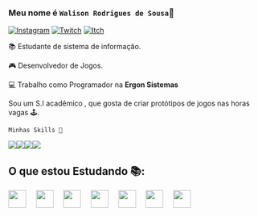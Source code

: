 ### Meu nome é `Walison Rodrigues de Sousa`👦

[![Instagram](https://img.shields.io/badge/Instagram-E4405F?style=for-the-badge&logo=instagram&logoColor=white)](https://www.instagram.com/wali.png/)
[![Twitch](https://img.shields.io/badge/Twitch-9146FF?style=for-the-badge&logo=twitch&logoColor=white)](twitch.tv/walirouco)
[![Itch](https://img.shields.io/badge/Itch.io-FA5C5C?style=for-the-badge&logo=itch.io&logoColor=white)](https://only-wali.itch.io)




📚 Estudante de sistema de informação.

🎮 Desenvolvedor de Jogos.

💻 Trabalho como Programador na **Ergon Sistemas**

Sou um S.I acadêmico , que gosta de criar protótipos de jogos nas horas vagas 🕹.



`Minhas Skills 🧬`

<img src="https://img.shields.io/badge/C%23-239120?style=for-the-badge&logo=c-sharp&logoColor=white"><img src="https://img.shields.io/badge/Xamarin-3498DB?style=for-the-badge&logo=xamarin&logoColor=white"><img src="https://img.shields.io/badge/Unity-100000?style=for-the-badge&logo=unity&logoColor=white"><img src="https://img.shields.io/badge/Audacity-0000CC?style=for-the-badge&logo=audacity&logoColor=white">








## O que estou Estudando 📚:
<img src="https://img.icons8.com/nolan/64/react-native.png" width="35px">&nbsp;&nbsp;&nbsp;&nbsp;
<img src="https://img.icons8.com/nolan/64/substance-painter.png" width="35px">&nbsp;&nbsp;&nbsp;&nbsp;
<img src="https://img.icons8.com/nolan/64/unreal-engine.png" width="35px">&nbsp;&nbsp;&nbsp;&nbsp;
<img src="https://img.icons8.com/nolan/64/java-coffee-cup-logo.png" width="35px">&nbsp;&nbsp;&nbsp;&nbsp;
<img src="https://img.icons8.com/nolan/64/adobe-photoshop.png"  width="35px">&nbsp;&nbsp;&nbsp;&nbsp;
<img src="https://img.icons8.com/nolan/64/fuse.png" width="35px">&nbsp;&nbsp;&nbsp;&nbsp;
<img src="https://img.icons8.com/nolan/64/blender-3d.png" width="35px">&nbsp;&nbsp;&nbsp;&nbsp;

